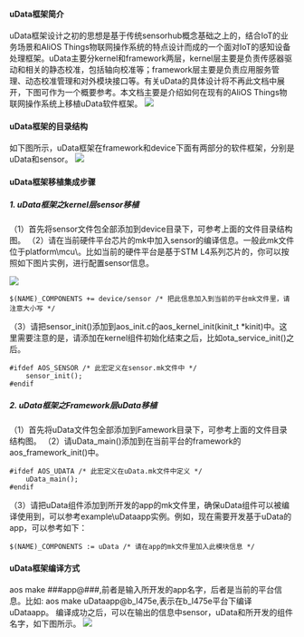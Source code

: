
#### uData框架简介
uData框架设计之初的思想是基于传统sensorhub概念基础之上的，结合IoT的业务场景和AliOS Things物联网操作系统的特点设计而成的一个面对IoT的感知设备处理框架。uData主要分kernel和framework两层，kernel层主要是负责传感器驱动和相关的静态校准，包括轴向校准等；framework层主要是负责应用服务管理、动态校准管理和对外模块接口等。有关uData的具体设计将不再此文档中展开，下图可作为一个概要参考。本文档主要是介绍如何在现有的AliOS Things物联网操作系统上移植uData软件框架。
![](https://i.imgur.com/iSaUEYR.png)

#### uData框架的目录结构
如下图所示，uData框架在framework和device下面有两部分的软件框架，分别是uData和sensor。
![](https://i.imgur.com/Kw1MSCg.png)

#### uData框架移植集成步骤
##### 1. uData框架之kernel层sensor移植
（1）首先将sensor文件包全部添加到device目录下，可参考上面的文件目录结构图。
（2）请在当前硬件平台芯片的mk中加入sensor的编译信息。一般此mk文件位于platform\mcu\。比如当前的硬件平台是基于STM L4系列芯片的，你可以按照如下图片实例，进行配置sensor信息。

![](https://i.imgur.com/Bf6J54T.png)

    $(NAME)_COMPONENTS += device/sensor /* 把此信息加入到当前的平台mk文件里，请注意大小写 */

（3）请把sensor\_init()添加到aos\_init.c的aos\_kernel\_init(kinit_t *kinit)中。这里需要注意的是，请添加在kernel组件初始化结束之后，比如ota\_service\_init()之后。

```
#ifdef AOS_SENSOR /* 此宏定义在sensor.mk文件中 */
    sensor_init();
#endif
```

##### 2. uData框架之Framework层uData移植
（1）首先将uData文件包全部添加到Famework目录下，可参考上面的文件目录结构图。
（2）请uData\_main()添加到在当前平台的framework的aos\_framework_init()中。

```
#ifdef AOS_UDATA /* 此宏定义在uData.mk文件中定义 */
    uData_main();
#endif
```
（3）请把uData组件添加到所开发的app的mk文件里，确保uData组件可以被编译使用到，可以参考example\uDataapp实例。例如，现在需要开发基于uData的app，可以参考如下：
```
$(NAME)_COMPONENTS := uData /* 请在app的mk文件里加入此模块信息 */
```
#### uData框架编译方式
aos make ###app@###,前者是输入所开发的app名字，后者是当前的平台信息。比如:
aos make uDataapp@b_l475e,表示在b_l475e平台下编译uDataapp。
编译成功之后，可以在输出的信息中sensor，uData和所开发的组件名字，如下图所示。
![](https://i.imgur.com/YfkUzsI.png)

